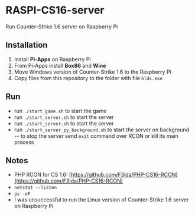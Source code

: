 # RASPI-CS16-server
Run Counter-Strike 1.6 server on Raspberry Pi

## Installation
1. Install **Pi-Apps** on Raspberry Pi
2. From Pi-Apps install **Box86** and **Wine**
3. Move Windows version of Counter-Strike 1.6 to the Raspberry Pi
4. Copy files from this repository to the folder with file `hlds.exe`

## Run
- run `./start_game.sh` to start the game
- run `./start_server.sh` to start the server
- run `./start_server.sh` to start the server
- run `./start_server_py_background.sh` to start the server on background
-- to stop the server send `exit` command over RCON or kill its main process

## Notes
- PHP RCON for CS 1.6: [https://github.com/F3lda/PHP-CS16-RCON](https://github.com/F3lda/PHP-CS16-RCON)
- `netstat --listen`
-  `ps -eF`
- I was unsuccessful to run the Linux version of Counter-Strike 1.6 server on Raspberry Pi
